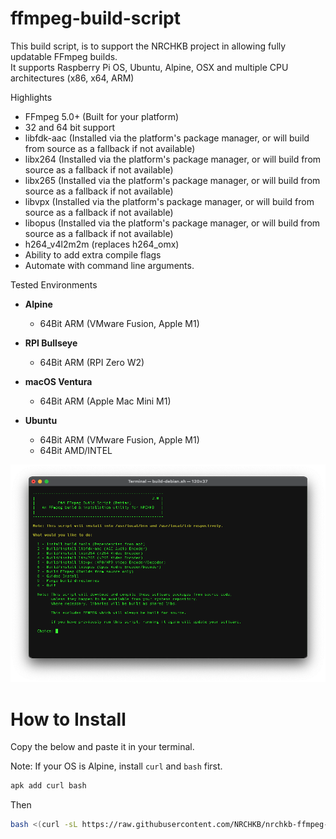 # ffmpeg-build-script

This build script, is to support the NRCHKB project in allowing fully updatable FFmpeg builds.  
It supports Raspberry Pi OS, Ubuntu, Alpine, OSX and multiple CPU architectures (x86, x64, ARM)

Highlights

- FFmpeg 5.0+ (Built for your platform)
- 32 and 64 bit support
- libfdk-aac (Installed via the platform's package manager, or will build from source as a fallback if not available)
- libx264 (Installed via the platform's package manager, or will build from source as a fallback if not available)
- libx265 (Installed via the platform's package manager, or will build from source as a fallback if not available)
- libvpx (Installed via the platform's package manager, or will build from source as a fallback if not available)
- libopus (Installed via the platform's package manager, or will build from source as a fallback if not available)
- h264_v4l2m2m (replaces h264_omx)
- Ability to add extra compile flags
- Automate with command line arguments.

Tested Environments

- **Alpine**

    - 64Bit ARM (VMware Fusion, Apple M1)

- **RPI Bullseye**

    - 64Bit ARM (RPI Zero W2)

- **macOS Ventura**

    - 64Bit ARM (Apple Mac Mini M1)

- **Ubuntu**

    - 64Bit ARM (VMware Fusion, Apple M1)
    - 64Bit AMD/INTEL

![image](./Menu1.png)

# How to Install

Copy the below and paste it in your terminal.

Note: If your OS is Alpine, install `curl` and `bash` first.

```bash
apk add curl bash
```

Then

```bash
bash <(curl -sL https://raw.githubusercontent.com/NRCHKB/nrchkb-ffmpeg-build/main/build-bootstrap.sh)
```
